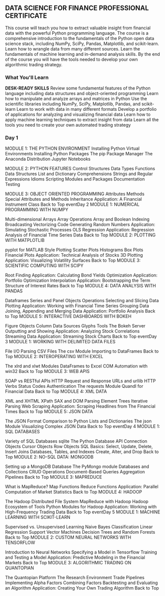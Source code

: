 ## DATA SCIENCE FOR FINANCE PROFESSIONAL CERTIFICATE

This course will teach you how to extract valuable insight from financial data with the powerful Python programming language. The course is a comprehensive introduction to the fundamentals of the Python open data science stack, including NumPy, SciPy, Pandas, Matplotlib, and scikit-learn. Learn how to wrangle data from many different sources. Learn the fundamentals of machine learning and in-demand analysis skills. By the end of the course you will have the tools needed to develop your own algorithmic trading strategy.

### What You'll Learn
**DESK-READY SKILLS**
Review some fundamental features of the Python language including data structures and object-oriented programming
Learn how to manipulate and analyze arrays and matrices in Python
Use the scientific libraries including NumPy, SciPy, Matplotlib, Pandas, and scikit-learn
Learn to work with data in many different formats
Develop a portfolio of applications for analyzing and visualizing financial data
Learn how to apply machine learning techniques to extract insight from data
Learn all the tools you need to create your own automated trading strategy
### Day 1
MODULE 1: THE PYTHON ENVIRONMENT
Installing Python
Virtual Environments
Installing Python Packages
The pip Package Manager
The Anaconda Distribution
Jupyter Notebooks

MODULE 2: PYTHON FEATURES
Control Structures
Data Types
Functions
Data Structures
List and Dictionary Comprehensions
Strings and Regular Expressions
Idioms
Scripting
Modules and Packages
Documentation
Testing

MODULE 3: OBJECT ORIENTED PROGRAMMING
Attributes
Methods
Special Attributes and Methods
Inheritance
Application: A Financial Instrument Class
Back to Top
eventDay 2
MODULE 1: NUMERICAL PROGRAMMING WITH NUMPY

Multi-dimensional Arrays
Array Operations
Array and Boolean Indexing
Broadcasting
Vectorizing Code
Generating Random Numbers
Application: Simulating Stochastic Processes
OLS Regression
Application: Regression Analysis of Financial Time Series Data
Back to Top
MODULE 2: PLOTTING WITH MATPLOTLIB

pyplot for MATLAB Style Plotting
Scatter Plots
Histograms
Box Plots
Financial Plots
Application: Technical Analysis of Stocks
3D Plotting
Application: Visualizing Volatility Surfaces
Back to Top
MODULE 3: SCIENTIFIC COMPUTING WITH SCIPY

Root Finding
Application: Calculating Bond Yields
Optimization
Application: Portfolio Optimization
Interpolation
Application: Bootstrapping the Term Structure of Interest Rates
Back to Top
MODULE 4: DATA ANALYSIS WITH PANDAS

Dataframes
Series and Panel Objects
Operations
Selecting and Slicing Data
Plotting
Application: Working with Financial Time Series
Grouping Data
Joining, Appending and Merging Data
Application: Portfolio Analysis
Back to Top
MODULE 5: INTERACTIVE DASHBOARDS WITH BOKEH

Figure Objects
Column Data Sources
Glyphs
Tools
The Bokeh Server
Outputting and Showing
Application: Analyzing Stock Correlations
Streaming Data
Application: Streaming Stock Charts
Back to Top
eventDay 3
MODULE 1: WORKING WITH DELIMITED DATA FILES

File I/O
Parsing CSV Files
The csv Module
Importing to DataFrames
Back to Top
MODULE 2: INTEROPERATING WITH EXCEL

The xlrd and xlwt Modules
DataFrames to Excel
COM Automation with win32
Back to Top
MODULE 3: WEB APIS

SOAP vs RESTful APIs
HTTP Request and Response
URLs and urllib
HTTP Verbs
Status Codes
Authentication
The requests Module
Quandl for Financial Data
Back to Top
MODULE 4: XML DATA

XML and XHTML
XPath
SAX and DOM Parsing
Element Trees
Iterative Parsing
Web Scraping
Application: Scraping Headlines from The Financial Times
Back to Top
MODULE 5: JSON DATA

The JSON Format
Comparison to Python Lists and Dictionaries
The json Module
Visualizing Complex JSON Data
Back to Top
eventDay 4
MODULE 1: SQL DATABASES

Variety of SQL Databases
sqlite
The Python Database API
Connection Objects
Cursor Objects
Row Objects
SQL Basics: Select, Update, Delete, Insert
Joins
Databases, Tables, and Indexes
Create, Alter, and Drop
Back to Top
MODULE 2: NO-SQL DATA: MONGODB

Setting up a MongoDB Database
The PyMongo module
Databases and Collections
CRUD Operations
Document-Based Queries
Aggregation Pipelines
Back to Top
MODULE 3: MAPREDUCE

What is MapReduce?
Map Functions
Reduce Functions
Application: Parallel Computation of Market Statistics
Back to Top
MODULE 4: HADOOP

The Hadoop Distributed File System
MapReduce with Hadoop
Hadoop Ecosystem of Tools
Python Modules for Hadoop
Application: Working with High-Frequency Trading Data
Back to Top
eventDay 5
MODULE 1: MACHINE LEARNING WITH SCIKIT-LEARN

Supervised vs. Unsupervised Learning
Naive Bayes Classification
Linear Regression
Support Vector Machines
Decision Trees and Random Forests
Back to Top
MODULE 2: CUSTOM NEURAL NETWORKS WITH TENSORFLOW

Introduction to Neural Networks
Specifying a Model in Tensorflow
Training and Testing a Model
Application: Predictive Modeling in the Financial Markets
Back to Top
MODULE 3: ALGORITHMIC TRADING ON QUANTOPIAN

The Quantopian Platform
The Research Environment
Trade Pipelines
Implementing Alpha Factors
Combining Factors
Backtesting and Evaluating an Algorithm
Application: Creating Your Own Trading Algorithm
Back to Top
